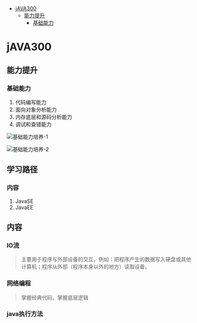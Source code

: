* [jAVA300](#java300)
	* [能力提升](#能力提升)
		* [基础能力](#基础能力)

# jAVA300

## 能力提升

### 基础能力

 1. 代码编写能力
 2. 面向对象分析能力
 3. 内存底层和源码分析能力
 4. 调试和查错能力

![基础能力培养-1](https://gitee.com/shengguyoulan/java300_images/raw/master/1618107161324.png)

![基础能力培养-2](https://gitee.com/shengguyoulan/java300_images/raw/master/1618107106889.png)

## 学习路径

### 内容

 1. JavaSE
 2. JavaEE

## 内容

### IO流

> 主要用于程序与外部设备的交互，例如：把程序产生的数据写入硬盘或其他计算机；程序从外部（程序本身以外的地方）读取设备。

### 网络编程

> 掌握经典代码，掌握底层逻辑

### java执行方法

